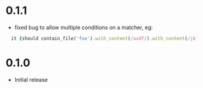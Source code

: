 # 0.1.1

  * fixed bug to allow multiple conditions on a matcher, eg:
```ruby
  it {should contain_file('foo').with_content(/asdf/).with_content(/jkl;/)}
```


# 0.1.0

  * Initial release
